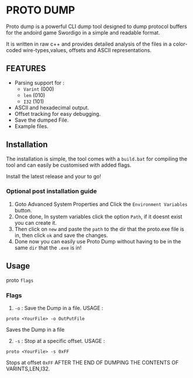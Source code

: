 # PROTO DUMP
Proto dump is a powerful CLI dump tool designed to dump protocol buffers for the andoird game Swordigo in a simple and readable format.

It is written in raw c++ and provides detailed analysis of the files in a color-coded wire-types,values, offsets and ASCII representations.

## FEATURES

- Parsing support for :
    - `Varint` (000)
    - `len` (010)
    - `I32` (101)
- ASCII and hexadecimal output.
- Offset tracking for easy debugging.
- Save the dumped File.
- Example files.

## Installation

The installation is simple, the tool comes with a `build.bat` for compiling the tool and can easily be customised with added flags.

Install the latest release and your to go!

### Optional post installation guide

1. Goto Advanced System Properties and Click the `Environment Variables` button.
2. Once done, In system variables click the option `Path`, if it doesnt exist you can create it.
3. Then click on `new` and paste the `path` to the dir that the proto.exe file is in, then click `ok` and save the changes.
4. Done now you can easily use Proto Dump without having to be in the same `dir` that the `.exe` is in!

## Usage

proto <filename> `flags`

### Flags

1. ``-o`` : Save the Dump in a file.
USAGE :

```
proto <YourFile> -o OutPutFile
```
Saves the Dump in a file


2. ``-s`` : Stop at a specific offset.
USAGE :

```
proto <YourFile> -s 0xFF
```

Stops at offset `0xFF` AFTER THE END OF DUMPING THE CONTENTS OF VARINTS,LEN,I32.
